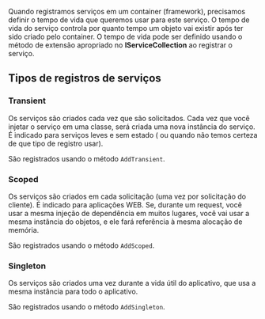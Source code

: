 Quando registramos serviços em um container (framework), precisamos definir o tempo de vida que queremos usar para este serviço. O tempo de vida do serviço controla por quanto tempo um objeto vai existir após ter sido criado pelo container. O tempo de vida pode ser definido usando o método de extensão apropriado no **IServiceCollection** ao registrar o serviço.

## Tipos de registros de serviços

### Transient

Os serviços são criados cada vez que são solicitados. Cada vez que você injetar o serviço em uma classe, será criada uma nova instância do serviço. É indicado para serviços leves e sem estado ( ou quando não temos certeza de que tipo de registro usar). 

São registrados usando o método `AddTransient`.

### Scoped

Os serviços são criados em cada solicitação (uma vez por solicitação do cliente). É indicado para aplicações WEB. Se, durante um request, você usar a mesma injeção de dependência em muitos lugares, você vai usar a mesma instância do objetos, e ele fará referência à mesma alocação de memória.

São registrados usando o método `AddScoped`.

### Singleton

Os serviços são criados uma vez durante a vida útil do aplicativo, que usa a mesma instância para todo o aplicativo. 

São registrados usando o método `AddSingleton`.
